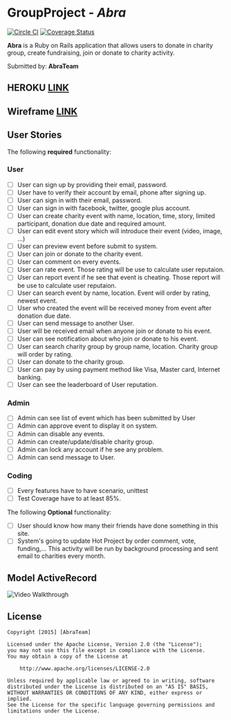 # GroupProject - *Abra*

[![Circle CI](https://circleci.com/gh/AbraPokemon/KickStater/tree/master.svg?style=svg)](https://circleci.com/gh/AbraPokemon/KickStater/tree/master)
[![Coverage Status](https://coveralls.io/repos/AbraPokemon/KickStater/badge.png?branch=master&service=github)](https://coveralls.io/github/AbraPokemon/KickStater?branch=master)

**Abra** is a Ruby on Rails application that allows users to donate in charity group, create fundraising, join or donate to charity activity.

Submitted by: **AbraTeam**

## HEROKU [LINK](https://abracharity.herokuapp.com/)

## Wireframe [LINK](https://trello-attachments.s3.amazonaws.com/569074bbfe516b176a797295/5692417a37d1908b69967f8e/94f908cf5ddd556bc8b6013ccdc18e51/abra.pdf)

## User Stories

The following **required** functionality:

### User

* [ ] User can sign up by providing their email, password.
* [ ] User have to verify their account by email, phone after signing up.
* [ ] User can sign in with their email, password.
* [ ] User can sign in with facebook, twitter, google plus account.
* [ ] User can create charity event with name, location, time, story, limited participant, donation due date and required amount.
* [ ] User can edit event story which will introduce their event (video, image, ...)
* [ ] User can preview event before submit to system.
* [ ] User can join or donate to the charity event.
* [ ] User can comment on every events.
* [ ] User can rate event. Those rating will be use to calculate user reputaion.
* [ ] User can report event if he see that event is cheating. Those report will be use to calculate user reputaion.
* [ ] User can search event by name, location. Event will order by rating, newest event.
* [ ] User who created the event will be received money from event after donation due date.
* [ ] User can send message to another User.
* [ ] User will be received email when anyone join or donate to his event.
* [ ] User can see notification about who join or donate to his event.
* [ ] User can search charity group by group name, location. Charity group will order by rating.
* [ ] User can donate to the charity group.
* [ ] User can pay by using payment method like Visa, Master card, Internet banking.
* [ ] User can see the leaderboard of User reputation.

### Admin
* [ ] Admin can see list of event which has been submitted by User
* [ ] Admin can approve event to display it on system.
* [ ] Admin can disable any events.
* [ ] Admin can create/update/disable charity group.
* [ ] Admin can lock any account if he see any problem.
* [ ] Admin can send message to User.

### Coding
* [ ] Every features have to have scenario, unittest
* [ ] Test Coverage have to at least 85%.

The following **Optional** functionality:
* [ ] User should know how many their friends have done something in this site.
* [ ] System's going to update Hot Project by order comment, vote, funding,... This activity will be run by background processing and sent email to charities every month.

## Model ActiveRecord
![Video Walkthrough](http://i.imgur.com/aqvSETj.gif)

## License

    Copyright [2015] [AbraTeam]

    Licensed under the Apache License, Version 2.0 (the "License");
    you may not use this file except in compliance with the License.
    You may obtain a copy of the License at

        http://www.apache.org/licenses/LICENSE-2.0

    Unless required by applicable law or agreed to in writing, software
    distributed under the License is distributed on an "AS IS" BASIS,
    WITHOUT WARRANTIES OR CONDITIONS OF ANY KIND, either express or implied.
    See the License for the specific language governing permissions and
    limitations under the License.
